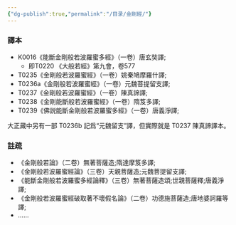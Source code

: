 ```yaml
---
{"dg-publish":true,"permalink":"/目录/金剛經/"}
---
```


### 譯本
- K0016《能斷金剛般若波羅蜜多經》（一卷）唐玄奘譯;
	- 即T0220 《大般若經》第九會，卷577
- T0235《金剛般若波羅蜜經》（一卷）姚秦鳩摩羅什譯;
- T0236a《金剛般若波羅蜜經》（一卷）元魏菩提留支譯;
- T0237《金剛般若波羅蜜經》（一卷）陳真諦譯;
- T0238《金剛能斷般若波羅蜜經》（一卷）隋笈多譯;
- T0239《佛説能斷金剛般若波羅蜜多經》（一卷）唐義淨譯;

大正藏中另有一部 T0236b 記爲“元魏留支”譯，但實際就是 T0237 陳真諦譯本。
### 註疏
- 《金剛般若論》（二卷）無著菩薩造;隋達摩笈多譯;
- 《金剛般若波羅蜜經論》（三卷）天親菩薩造;元魏菩提留支譯;
- 《能斷金剛般若波羅蜜多經論釋》（三卷）無著菩薩造頌;世親菩薩釋;唐義淨譯;
- 《金剛般若波羅蜜經破取著不壞假名論》（二卷）功德施菩薩造;唐地婆訶羅等譯;
- ......
